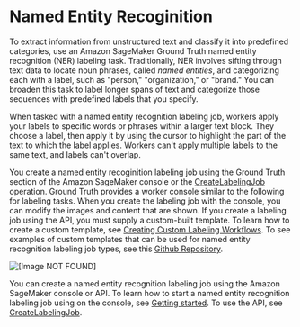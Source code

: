# Named Entity Recoginition<a name="sms-named-entity-recg"></a>

To extract information from unstructured text and classify it into predefined categories, use an Amazon SageMaker Ground Truth named entity recognition \(NER\) labeling task\. Traditionally, NER involves sifting through text data to locate noun phrases, called *named entities*, and categorizing each with a label, such as "person," "organization," or "brand\." You can broaden this task to label longer spans of text and categorize those sequences with predefined labels that you specify\. 

When tasked with a named entity recognition labeling job, workers apply your labels to specific words or phrases within a larger text block\. They choose a label, then apply it by using the cursor to highlight the part of the text to which the label applies\. Workers can't apply multiple labels to the same text, and labels can't overlap\. 

You create a named entity recoginition labeling job using the Ground Truth section of the Amazon SageMaker console or the [CreateLabelingJob](https://docs.aws.amazon.com/sagemaker/latest/APIReference/API_CreateLabelingJob.html) operation\. Ground Truth provides a worker console similar to the following for labeling tasks\. When you create the labeling job with the console, you can modify the images and content that are shown\. If you create a labeling job using the API, you must supply a custom\-built template\. To learn how to create a custom template, see [Creating Custom Labeling Workflows](sms-custom-templates.md)\. To see examples of custom templates that can be used for named entity recognition labeling job types, see this [Github Repository](https://github.com/aws-samples/amazon-sagemaker-ground-truth-task-uis/tree/master/text)\. 

![\[Image NOT FOUND\]](http://docs.aws.amazon.com/sagemaker/latest/dg/images/named-entity-rec-example.png)

You can create a named entity recognition labeling job using the Amazon SageMaker console or API\. To learn how to start a named entity recognition labeling job using on the console, see [Getting started](sms-getting-started.md)\. To use the API, see [CreateLabelingJob](https://docs.aws.amazon.com/sagemaker/latest/APIReference/API_CreateLabelingJob.html)\.